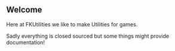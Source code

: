 ## Welcome

Here at FKUtilities we like to make Utilities for games.

Sadly everything is closed sourced but some things might provide documentation!
